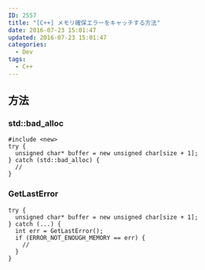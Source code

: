 ```yaml
---
ID: 2557
title: "[C++] メモリ確保エラーをキャッチする方法"
date: 2016-07-23 15:01:47
updated: 2016-07-23 15:01:47
categories:
  - Dev
tags:
  - C++
---
```


<!--more-->
<h2>方法</h2>
<h3>std::bad_alloc</h3>
<pre class="cpp"><code>#include &lt;new&gt;
try {
  unsigned char* buffer = new unsigned char[size + 1];
} catch (std::bad_alloc) {
  // 
}
</code></pre>

<h3>GetLastError</h3>
<pre class="cpp"><code>try {
  unsigned char* buffer = new unsigned char[size + 1];
} catch (...) {
  int err = GetLastError();
  if (ERROR_NOT_ENOUGH_MEMORY == err) {
    //
  }
}</code></pre>
